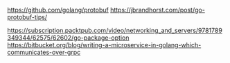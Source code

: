 https://github.com/golang/protobuf
https://jbrandhorst.com/post/go-protobuf-tips/

https://subscription.packtpub.com/video/networking_and_servers/9781789349344/62575/62602/go-package-option
https://bitbucket.org/blog/writing-a-microservice-in-golang-which-communicates-over-grpc